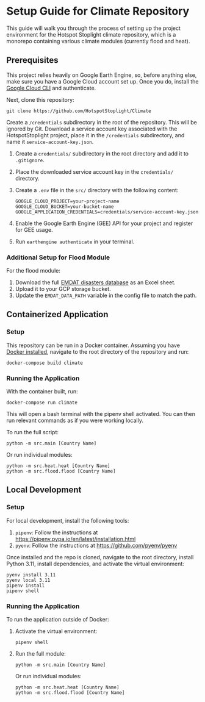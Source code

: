 # Setup Guide for Climate Repository

This guide will walk you through the process of setting up the project environment for the Hotspot Stoplight climate repository, which is a monorepo containing various climate modules (currently flood and heat).

## Prerequisites

This project relies heavily on Google Earth Engine, so, before anything else, make sure you have a Google Cloud account set up. Once you do, install the [Google Cloud CLI](https://cloud.google.com/sdk/docs/install) and authenticate.

Next, clone this repository:

```
git clone https://github.com/HotspotStoplight/Climate
```

Create a `/credentials` subdirectory in the root of the repository. This will be ignored by Git. Download a service account key associated with the HotspotStoplight project, place it in the `/credentials` subdirectory, and name it `service-account-key.json`.

1. Create a `credentials/` subdirectory in the root directory and add it to `.gitignore`.
2. Place the downloaded service account key in the `credentials/` directory.
3. Create a `.env` file in the `src/` directory with the following content:

   ```
   GOOGLE_CLOUD_PROJECT=your-project-name
   GOOGLE_CLOUD_BUCKET=your-bucket-name
   GOOGLE_APPLICATION_CREDENTIALS=credentials/service-account-key.json
   ```

4. Enable the Google Earth Engine (GEE) API for your project and register for GEE usage.
5. Run `earthengine authenticate` in your terminal.

### Additional Setup for Flood Module

For the flood module:

1. Download the full [EMDAT disasters database](https://public.emdat.be/) as an Excel sheet.
2. Upload it to your GCP storage bucket.
3. Update the `EMDAT_DATA_PATH` variable in the config file to match the path.

## Containerized Application

### Setup

This repository can be run in a Docker container. Assuming you have [Docker installed](https://docs.docker.com/engine/install/), navigate to the root directory of the repository and run:

```
docker-compose build climate
```

### Running the Application

With the container built, run:

```
docker-compose run climate
```

This will open a bash terminal with the pipenv shell activated. You can then run relevant commands as if you were working locally.

To run the full script:

```
python -m src.main [Country Name]
```

Or run individual modules:

```
python -m src.heat.heat [Country Name]
python -m src.flood.flood [Country Name]
```

## Local Development

### Setup

For local development, install the following tools:

1. `pipenv`: Follow the instructions at https://pipenv.pypa.io/en/latest/installation.html
2. `pyenv`: Follow the instructions at https://github.com/pyenv/pyenv

Once installed and the repo is cloned, navigate to the root directory, install Python 3.11, install dependencies, and activate the virtual environment:

```
pyenv install 3.11
pyenv local 3.11
pipenv install
pipenv shell
```

### Running the Application

To run the application outside of Docker:

1. Activate the virtual environment:

   ```
   pipenv shell
   ```

2. Run the full module:

   ```
   python -m src.main [Country Name]
   ```

   Or run individual modules:

   ```
   python -m src.heat.heat [Country Name]
   python -m src.flood.flood [Country Name]
   ```
